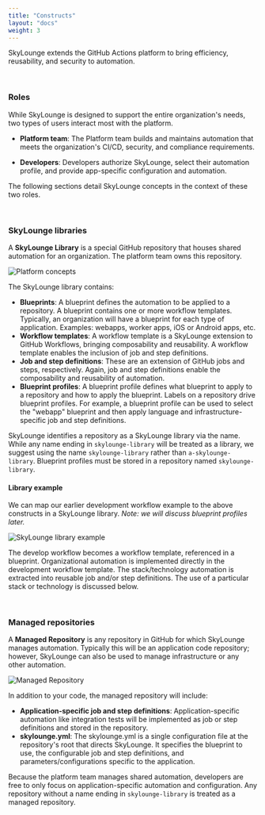 ```yaml
---
title: "Constructs"
layout: "docs"
weight: 3
---
```


SkyLounge extends the GitHub Actions platform to bring efficiency, reusability, and security to automation.

<br />

### Roles

While SkyLounge is designed to support the entire organization's needs, two types of users interact most with the platform.

* **Platform team**: The Platform team builds and maintains automation that meets the organization's CI/CD, security, and compliance requirements. 

* **Developers**: Developers authorize SkyLounge, select their automation profile, and provide app-specific configuration and automation.

The following sections detail SkyLounge concepts in the context of these two roles.

<br />

### SkyLounge libraries

A **SkyLounge Library** is a special GitHub repository that houses shared automation for an organization. The platform team owns this repository.  

![Platform concepts](/images/platform-concepts.png "platform concepts")

The SkyLounge library contains:

* **Blueprints**: A blueprint defines the automation to be applied to a repository. A blueprint contains one or more workflow templates. Typically, an organization will have a blueprint for each type of application. Examples: webapps, worker apps, iOS or Android apps, etc.
* **Workflow templates**: A workflow template is a SkyLounge extension to GitHub Workflows, bringing composability and reusability. A workflow template enables the inclusion of job and step definitions.
* **Job and step definitions**: These are an extension of GitHub jobs and steps, respectively. Again, job and step definitions enable the composability and reusability of automation.
* **Blueprint profiles**: A blueprint profile defines what blueprint to apply to a repository and how to apply the blueprint. Labels on a repository drive blueprint profiles. For example, a blueprint profile can be used to select the "webapp" blueprint and then apply language and infrastructure-specific job and step definitions.

SkyLounge identifies a repository as a SkyLounge library via the name. While any name ending in `skylounge-library` will be treated as a library, we suggest using the name `skylounge-library` rather than `a-skylounge-library`. Blueprint profiles must be stored in a repository named `skylounge-library`.

#### Library example

We can map our earlier development workflow example to the above constructs in a SkyLounge library. *Note: we will discuss blueprint profiles later.*

![SkyLounge library example](/images/library-example.png "SkyLounge library example")

The develop workflow becomes a workflow template, referenced in a blueprint. Organizational automation is implemented directly in the development workflow template. The stack/technology automation is extracted into reusable job and/or step definitions. The use of a particular stack or technology is discussed below.

<br />

### Managed repositories

A **Managed Repository** is any repository in GitHub for which SkyLounge manages automation. Typically this will be an application code repository; however, SkyLounge can also be used to manage infrastructure or any other automation. 

![Managed Repository](/images/managed-repository.png "managed repository")

In addition to your code, the managed repository will include:

* **Application-specific job and step definitions**: Application-specific automation like integration tests will be implemented as job or step definitions and stored in the repository.
* **skylounge.yml**: The skylounge.yml is a single configuration file at the repository's root that directs SkyLounge. It specifies the blueprint to use, the configurable job and step definitions, and parameters/configurations specific to the application.

Because the platform team manages shared automation, developers are free to only focus on application-specific automation and configuration. Any repository without a name ending in `skylounge-library` is treated as a managed repository.
